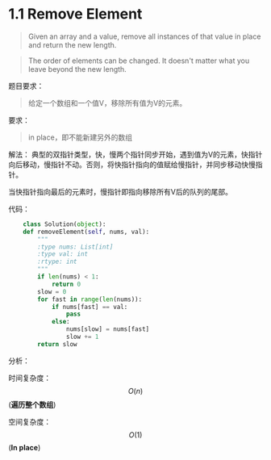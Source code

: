 # 1.1 Remove Element

>Given an array and a value, remove all instances of that value in place and return the new length.


>The order of elements can be changed. It doesn't matter what you leave beyond the new length.




题目要求：
>给定一个数组和一个值V，移除所有值为V的元素。

要求：
> in place，即不能新建另外的数组

解法：
典型的双指针类型，快，慢两个指针同步开始，遇到值为V的元素，快指针向后移动，慢指针不动。否则，将快指针指向的值赋给慢指针，并同步移动快慢指针。

当快指针指向最后的元素时，慢指针即指向移除所有V后的队列的尾部。


代码：

```python
    class Solution(object):
    def removeElement(self, nums, val):
        """
        :type nums: List[int]
        :type val: int
        :rtype: int
        """
        if len(nums) < 1:
            return 0
        slow = 0
        for fast in range(len(nums)):
            if nums[fast] == val:
                pass
            else:
                nums[slow] = nums[fast]
                slow += 1
        return slow
```

分析：

时间复杂度： $$O(n)$$  (**遍历整个数组**)

空间复杂度： $$O(1)$$  (**In place**)